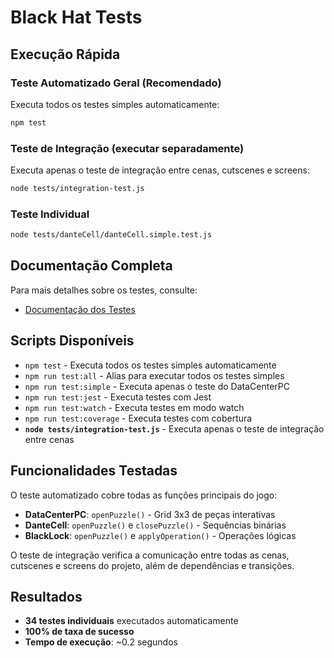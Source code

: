 # Black Hat Tests

## Execução Rápida

### Teste Automatizado Geral (Recomendado)

Executa todos os testes simples automaticamente:

```bash
npm test
```

### Teste de Integração (executar separadamente)

Executa apenas o teste de integração entre cenas, cutscenes e screens:

```bash
node tests/integration-test.js
```

### Teste Individual

```bash
node tests/danteCell/danteCell.simple.test.js
```

## Documentação Completa

Para mais detalhes sobre os testes, consulte:
- [Documentação dos Testes](tests/README.md)

## Scripts Disponíveis

- `npm test` - Executa todos os testes simples automaticamente
- `npm run test:all` - Alias para executar todos os testes simples
- `npm run test:simple` - Executa apenas o teste do DataCenterPC
- `npm run test:jest` - Executa testes com Jest
- `npm run test:watch` - Executa testes em modo watch
- `npm run test:coverage` - Executa testes com cobertura
- **`node tests/integration-test.js`** - Executa apenas o teste de integração entre cenas

## Funcionalidades Testadas

O teste automatizado cobre todas as funções principais do jogo:

- **DataCenterPC**: `openPuzzle()` - Grid 3x3 de peças interativas
- **DanteCell**: `openPuzzle()` e `closePuzzle()` - Sequências binárias
- **BlackLock**: `openPuzzle()` e `applyOperation()` - Operações lógicas

O teste de integração verifica a comunicação entre todas as cenas, cutscenes e screens do projeto, além de dependências e transições.

## Resultados

- **34 testes individuais** executados automaticamente
- **100% de taxa de sucesso**
- **Tempo de execução**: ~0.2 segundos
